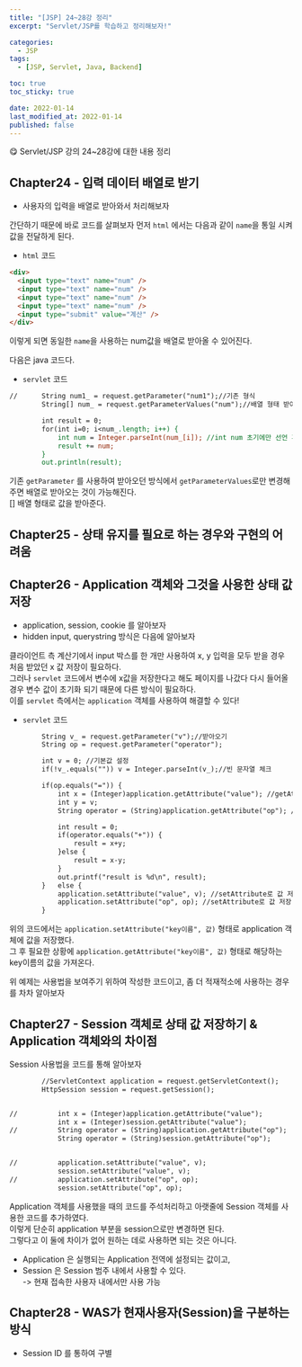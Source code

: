 ```yaml
---
title: "[JSP] 24~28강 정리"
excerpt: "Servlet/JSP를 학습하고 정리해보자!"

categories:
  - JSP
tags:
  - [JSP, Servlet, Java, Backend]

toc: true
toc_sticky: true

date: 2022-01-14
last_modified_at: 2022-01-14
published: false
---
```


😋 Servlet/JSP 강의 24~28강에 대한 내용 정리

## Chapter24 - 입력 데이터 배열로 받기

- 사용자의 입력을 배열로 받아와서 처리해보자

간단하기 때문에 바로 코드를 살펴보자
먼저 `html` 에서는 다음과 같이 `name`을 통일 시켜 값을 전달하게 된다.

- `html` 코드

```html
<div>
  <input type="text" name="num" />
  <input type="text" name="num" />
  <input type="text" name="num" />
  <input type="text" name="num" />
  <input type="submit" value="계산" />
</div>
```

이렇게 되면 동일한 `name`을 사용하는 num값을 배열로 받아올 수 있어진다.

다음은 java 코드다.

- `servlet` 코드

```jsp
//		String num1_ = request.getParameter("num1");//기존 형식
		String[] num_ = request.getParameterValues("num");//배열 형태 받아오기

		int result = 0;
		for(int i=0; i<num_.length; i++) {
			int num = Integer.parseInt(num_[i]); //int num 초기에만 선언 후, 지역 변수로 사용
			result += num;
		}
		out.println(result);
```

기존 `getParameter` 를 사용하여 받아오던 방식에서 `getParameterValues`로만 변경해주면 배열로 받아오는 것이 가능해진다.  
[] 배열 형태로 값을 받아준다.

## Chapter25 - 상태 유지를 필요로 하는 경우와 구현의 어려움

## Chapter26 - Application 객체와 그것을 사용한 상태 값 저장

- application, session, cookie 를 알아보자
- hidden input, querystring 방식은 다음에 알아보자

클라이언트 측 계산기에서 input 박스를 한 개만 사용하여 x, y 입력을 모두 받을 경우 처음 받았던 x 값 저장이 필요하다.  
그러나 `servlet` 코드에서 변수에 x값을 저장한다고 해도 페이지를 나갔다 다시 들어올 경우 변수 값이 초기화 되기 때문에 다른 방식이 필요하다.  
이를 `servlet` 측에서는 `application` 객체를 사용하여 해결할 수 있다!

- `servlet` 코드

```jsp
		String v_ = request.getParameter("v");//받아오기
		String op = request.getParameter("operator");

		int v = 0; //기본값 설정
		if(!v_.equals("")) v = Integer.parseInt(v_);//빈 문자열 체크

		if(op.equals("=")) {
			int x = (Integer)application.getAttribute("value"); //getAttribute로 값 받아오기
			int y = v;
			String operator = (String)application.getAttribute("op"); //getAttribute로 값 받아오기

			int result = 0;
			if(operator.equals("+")) {
				result = x+y;
			}else {
				result = x-y;
			}
			out.printf("result is %d\n", result);
		}	else {
			application.setAttribute("value", v); //setAttribute로 값 저장
			application.setAttribute("op", op); //setAttribute로 값 저장
		}

```

위의 코드에서는 `application.setAttribute("key이름", 값)` 형태로 application 객체에 값을 저장했다.  
그 후 필요한 상황에 `application.getAttribute("key이름", 값)` 형태로 해당하는 key이름의 값을 가져온다.

위 예제는 사용법을 보여주기 위하여 작성한 코드이고, 좀 더 적재적소에 사용하는 경우를 차차 알아보자

## Chapter27 - Session 객체로 상태 값 저장하기 & Application 객체와의 차이점

Session 사용법을 코드를 통해 알아보자

```jsp
		//ServletContext application = request.getServletContext();
		HttpSession session = request.getSession();


//			int x = (Integer)application.getAttribute("value");
			int x = (Integer)session.getAttribute("value");
//			String operator = (String)application.getAttribute("op");
			String operator = (String)session.getAttribute("op");


//			application.setAttribute("value", v);
			session.setAttribute("value", v);
//			application.setAttribute("op", op);
			session.setAttribute("op", op);
```

Application 객체를 사용했을 때의 코드를 주석처리하고 아랫줄에 Session 객체를 사용한 코드를 추가하였다.  
이렇게 단순히 application 부분을 session으로만 변경하면 된다.  
그렇다고 이 둘에 차이가 없어 원하는 데로 사용하면 되는 것은 아니다.

- Application 은 실행되는 Application 전역에 설정되는 값이고,
- Session 은 Session 범주 내에서 사용할 수 있다.  
  -> 현재 접속한 사용자 내에서만 사용 가능

## Chapter28 - WAS가 현재사용자(Session)을 구분하는 방식

- Session ID 를 통하여 구별
